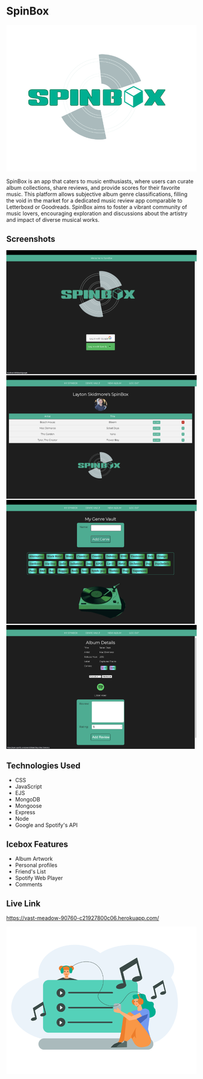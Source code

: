 # SpinBox

![Alt text](public/images/sgraphicmain.png)

SpinBox is an app that caters to music enthusiasts, where users can curate album collections, share reviews, and provide scores for their favorite music. This platform allows subjective album genre classifications, filling the void in the market for a dedicated music review app comparable to Letterboxd or Goodreads. SpinBox aims to foster a vibrant community of music lovers, encouraging exploration and discussions about the artistry and impact of diverse musical works.

## Screenshots
![Alt text](public/images/screenshot1.png)
![Alt text](public/images/screenshot2.png)
![Alt text](public/images/screenshot3.png)
![Alt text](public/images/screenshot4.png)

## Technologies Used
- CSS
- JavaScript
- EJS
- MongoDB
- Mongoose
- Express
- Node
- Google and Spotify's API

## Icebox Features
- Album Artwork
- Personal profiles
- Friend's List
- Spotify Web Player
- Comments

## Live Link
https://vast-meadow-90760-c21927800c06.herokuapp.com/


![Alt text](public/images/sgraphic.png)
